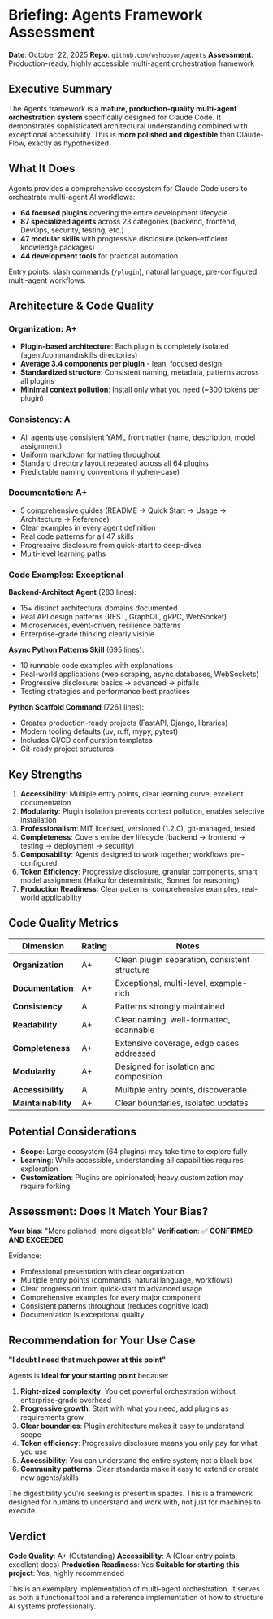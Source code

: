 # Briefing: Agents Framework Assessment

**Date**: October 22, 2025
**Repo**: `github.com/wshobson/agents`
**Assessment**: Production-ready, highly accessible multi-agent orchestration framework

## Executive Summary

The Agents framework is a **mature, production-quality multi-agent orchestration system** specifically designed for Claude Code. It demonstrates sophisticated architectural understanding combined with exceptional accessibility. This is **more polished and digestible** than Claude-Flow, exactly as hypothesized.

## What It Does

Agents provides a comprehensive ecosystem for Claude Code users to orchestrate multi-agent AI workflows:

- **64 focused plugins** covering the entire development lifecycle
- **87 specialized agents** across 23 categories (backend, frontend, DevOps, security, testing, etc.)
- **47 modular skills** with progressive disclosure (token-efficient knowledge packages)
- **44 development tools** for practical automation

Entry points: slash commands (`/plugin`), natural language, pre-configured multi-agent workflows.

## Architecture & Code Quality

### Organization: A+
- **Plugin-based architecture**: Each plugin is completely isolated (agent/command/skills directories)
- **Average 3.4 components per plugin** - lean, focused design
- **Standardized structure**: Consistent naming, metadata, patterns across all plugins
- **Minimal context pollution**: Install only what you need (~300 tokens per plugin)

### Consistency: A
- All agents use consistent YAML frontmatter (name, description, model assignment)
- Uniform markdown formatting throughout
- Standard directory layout repeated across all 64 plugins
- Predictable naming conventions (hyphen-case)

### Documentation: A+
- 5 comprehensive guides (README → Quick Start → Usage → Architecture → Reference)
- Clear examples in every agent definition
- Real code patterns for all 47 skills
- Progressive disclosure from quick-start to deep-dives
- Multi-level learning paths

### Code Examples: Exceptional

**Backend-Architect Agent** (283 lines):
- 15+ distinct architectural domains documented
- Real API design patterns (REST, GraphQL, gRPC, WebSocket)
- Microservices, event-driven, resilience patterns
- Enterprise-grade thinking clearly visible

**Async Python Patterns Skill** (695 lines):
- 10 runnable code examples with explanations
- Real-world applications (web scraping, async databases, WebSockets)
- Progressive disclosure: basics → advanced → pitfalls
- Testing strategies and performance best practices

**Python Scaffold Command** (7261 lines):
- Creates production-ready projects (FastAPI, Django, libraries)
- Modern tooling defaults (uv, ruff, mypy, pytest)
- Includes CI/CD configuration templates
- Git-ready project structures

## Key Strengths

1. **Accessibility**: Multiple entry points, clear learning curve, excellent documentation
2. **Modularity**: Plugin isolation prevents context pollution, enables selective installation
3. **Professionalism**: MIT licensed, versioned (1.2.0), git-managed, tested
4. **Completeness**: Covers entire dev lifecycle (backend → frontend → testing → deployment → security)
5. **Composability**: Agents designed to work together; workflows pre-configured
6. **Token Efficiency**: Progressive disclosure, granular components, smart model assignment (Haiku for deterministic, Sonnet for reasoning)
7. **Production Readiness**: Clear patterns, comprehensive examples, real-world applicability

## Code Quality Metrics

| Dimension | Rating | Notes |
|-----------|--------|-------|
| **Organization** | A+ | Clean plugin separation, consistent structure |
| **Documentation** | A+ | Exceptional, multi-level, example-rich |
| **Consistency** | A | Patterns strongly maintained |
| **Readability** | A+ | Clear naming, well-formatted, scannable |
| **Completeness** | A+ | Extensive coverage, edge cases addressed |
| **Modularity** | A+ | Designed for isolation and composition |
| **Accessibility** | A | Multiple entry points, discoverable |
| **Maintainability** | A+ | Clear boundaries, isolated updates |

## Potential Considerations

- **Scope**: Large ecosystem (64 plugins) may take time to explore fully
- **Learning**: While accessible, understanding all capabilities requires exploration
- **Customization**: Plugins are opinionated; heavy customization may require forking

## Assessment: Does It Match Your Bias?

**Your bias**: "More polished, more digestible"
**Verification**: ✅ **CONFIRMED AND EXCEEDED**

Evidence:
- Professional presentation with clear organization
- Multiple entry points (commands, natural language, workflows)
- Clear progression from quick-start to advanced usage
- Comprehensive examples for every major component
- Consistent patterns throughout (reduces cognitive load)
- Documentation is exceptional quality

## Recommendation for Your Use Case

**"I doubt I need that much power at this point"**

Agents is **ideal for your starting point** because:

1. **Right-sized complexity**: You get powerful orchestration without enterprise-grade overhead
2. **Progressive growth**: Start with what you need, add plugins as requirements grow
3. **Clear boundaries**: Plugin architecture makes it easy to understand scope
4. **Token efficiency**: Progressive disclosure means you only pay for what you use
5. **Accessibility**: You can understand the entire system; not a black box
6. **Community patterns**: Clear standards make it easy to extend or create new agents/skills

The digestibility you're seeking is present in spades. This is a framework designed for humans to understand and work with, not just for machines to execute.

## Verdict

**Code Quality**: A+ (Outstanding)
**Accessibility**: A (Clear entry points, excellent docs)
**Production Readiness**: Yes
**Suitable for starting this project**: Yes, highly recommended

This is an exemplary implementation of multi-agent orchestration. It serves as both a functional tool and a reference implementation of how to structure AI systems professionally.
